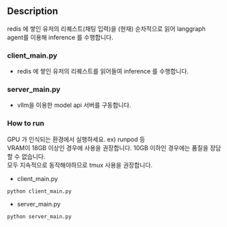 ## Description
redis 에 쌓인 유저의 리퀘스트(채팅 입력)을 (현재) 순차적으로 읽어 langgraph agent를 이용해 inference 를 수행합니다.

### client_main.py
- redis 에 쌓인 유저의 리퀘스트를 읽어들여 inference 를 수행합니다.

### server_main.py
- vllm을 이용한 model api 서버를 구동합니다.

### How to run
GPU 가 인식되는 환경에서 실행하세요. ex) runpod 등  
VRAM이 18GB 이상인 경우에 사용을 권장합니다. 10GB 이하인 경우에는 품질을 장담할 수 없습니다.  
모두 지속적으로 동작해야하므로 tmux 사용을 권장합니다.
- client_main.py
```shell
python client_main.py
```

- server_main.py
```shell
python server_main.py
```